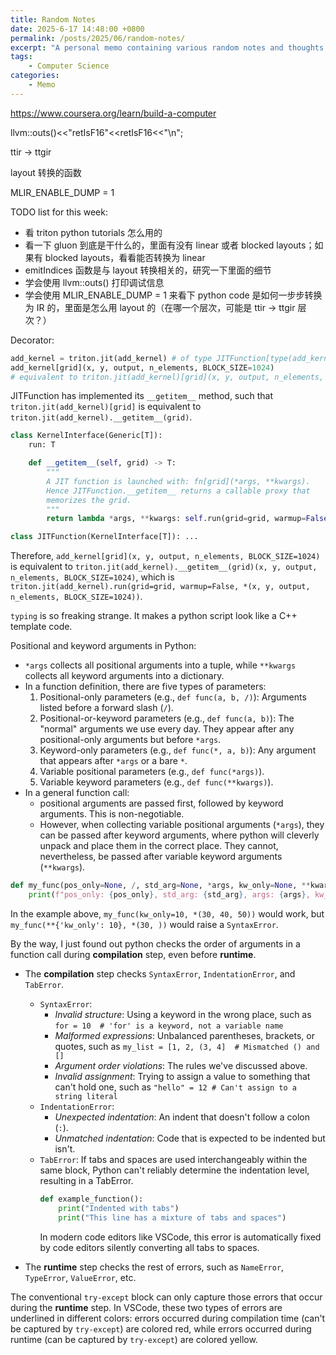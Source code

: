 ```yaml
---
title: Random Notes
date: 2025-6-17 14:48:00 +0800
permalink: /posts/2025/06/random-notes/
excerpt: "A personal memo containing various random notes and thoughts."
tags: 
    - Computer Science
categories: 
    - Memo
---
```


https://www.coursera.org/learn/build-a-computer

llvm::outs()<<"retIsF16"<<retIsF16<<"\n";

ttir -> ttgir

layout 转换的函数

MLIR_ENABLE_DUMP = 1

TODO list for this week:
- 看 triton python tutorials 怎么用的
- 看一下 gluon 到底是干什么的，里面有没有 linear 或者 blocked layouts；如果有 blocked layouts，看看能否转换为 linear
- emitIndices 函数是与 layout 转换相关的，研究一下里面的细节
- 学会使用 llvm::outs() 打印调试信息
- 学会使用 MLIR_ENABLE_DUMP = 1 来看下 python code 是如何一步步转换为 IR 的，里面是怎么用 layout 的（在哪一个层次，可能是 ttir -> ttgir 层次？）

Decorator: 

```python
add_kernel = triton.jit(add_kernel) # of type JITFunction[type(add_kernel)]
add_kernel[grid](x, y, output, n_elements, BLOCK_SIZE=1024)
# equivalent to triton.jit(add_kernel)[grid](x, y, output, n_elements, BLOCK_SIZE=1024)
```

JITFunction has implemented its `__getitem__` method, such that `triton.jit(add_kernel)[grid]` is equivalent to `triton.jit(add_kernel).__getitem__(grid)`.

```python
class KernelInterface(Generic[T]):
    run: T

    def __getitem__(self, grid) -> T:
        """
        A JIT function is launched with: fn[grid](*args, **kwargs).
        Hence JITFunction.__getitem__ returns a callable proxy that
        memorizes the grid.
        """
        return lambda *args, **kwargs: self.run(grid=grid, warmup=False, *args, **kwargs)

class JITFunction(KernelInterface[T]): ...
```

Therefore, `add_kernel[grid](x, y, output, n_elements, BLOCK_SIZE=1024)` is equivalent to `triton.jit(add_kernel).__getitem__(grid)(x, y, output, n_elements, BLOCK_SIZE=1024)`, which is `triton.jit(add_kernel).run(grid=grid, warmup=False, *(x, y, output, n_elements, BLOCK_SIZE=1024))`.

`typing` is so freaking strange. It makes a python script look like a C++ template code.

Positional and keyword arguments in Python:
 
- `*args` collects all positional arguments into a tuple, while `**kwargs` collects all keyword arguments into a dictionary.
- In a function definition, there are five types of parameters:
  1. Positional-only parameters (e.g., `def func(a, b, /)`): Arguments listed before a forward slash (`/`).
  2. Positional-or-keyword parameters (e.g., `def func(a, b)`): The "normal" arguments we use every day. They appear after any positional-only arguments but before `*args`.
  3. Keyword-only parameters (e.g., `def func(*, a, b)`): Any argument that appears after `*args` or a bare `*`.
  4. Variable positional parameters (e.g., `def func(*args)`).
  5. Variable keyword parameters (e.g., `def func(**kwargs)`).  
- In a general function call:
  - positional arguments are passed first, followed by keyword arguments. This is non-negotiable. 
  - However, when collecting variable positional arguments (`*args`), they can be passed after keyword arguments, where python will cleverly unpack and place them in the correct place. They cannot, nevertheless, be passed after variable keyword arguments (`**kwargs`).

```python
def my_func(pos_only=None, /, std_arg=None, *args, kw_only=None, **kwargs):
    print(f"pos_only: {pos_only}, std_arg: {std_arg}, args: {args}, kw_only: {kw_only}, kwargs: {kwargs}")
```

In the example above, `my_func(kw_only=10, *(30, 40, 50))` would work, but `my_func(**{'kw_only': 10}, *(30, ))` would raise a `SyntaxError`.

By the way, I just found out python checks the order of arguments in a function call during **compilation** step, even before **runtime**.

- The **compilation** step checks `SyntaxError`, `IndentationError`, and `TabError`.
  - `SyntaxError`:
    - *Invalid structure*: Using a keyword in the wrong place, such as `for = 10  # 'for' is a keyword, not a variable name`
    - *Malformed expressions*: Unbalanced parentheses, brackets, or quotes, such as `my_list = [1, 2, (3, 4]  # Mismatched () and []`
    - *Argument order violations*: The rules we've discussed above.
    - *Invalid assignment*: Trying to assign a value to something that can't hold one, such as `"hello" = 12 # Can't assign to a string literal`
  - `IndentationError`:
    - *Unexpected indentation*: An indent that doesn't follow a colon (`:`).
    - *Unmatched indentation*: Code that is expected to be indented but isn't.
  - `TabError`:  If tabs and spaces are used interchangeably within the same block, Python can't reliably determine the indentation level, resulting in a TabError.
    ```python
    def example_function():
        print("Indented with tabs")
        print("This line has a mixture of tabs and spaces")
    ```
    In modern code editors like VSCode, this error is automatically fixed by code editors silently converting all tabs to spaces.

- The **runtime** step checks the rest of errors, such as `NameError`, `TypeError`, `ValueError`, etc.

The conventional `try-except` block can only capture those errors that occur during the **runtime** step. In VSCode, these two types of errors are underlined in different colors: errors occurred during compilation time (can't be captured by `try-except`) are colored red, while errors occurred during runtime (can be captured by `try-except`) are colored yellow.